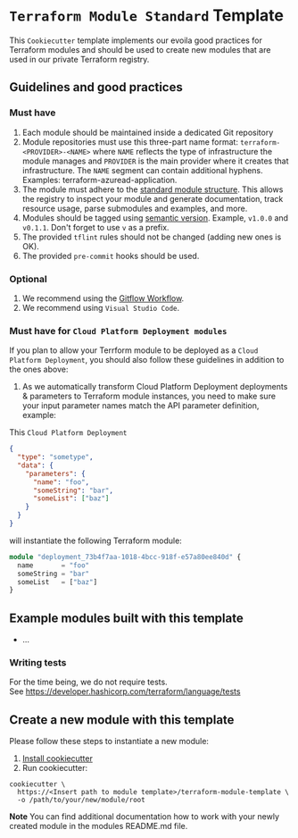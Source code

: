 # `Terraform Module Standard` Template

This `Cookiecutter` template implements our evoila good practices
for Terraform modules and should be used to create new modules that are used
in our private Terraform registry.

## Guidelines and good practices

### Must have

1. Each module should be maintained inside a dedicated Git repository
1. Module repositories must use this three-part name format:
   `terraform-<PROVIDER>-<NAME>` where `NAME` reflects the type of infrastructure
   the module manages and `PROVIDER` is the main provider where it creates that
   infrastructure. The `NAME` segment can contain additional hyphens.
   Examples: terraform-azuread-application.
1. The module must adhere to the [standard module structure](https://www.terraform.io/language/modules/develop/structure).
   This allows the registry to inspect your module and generate documentation, track resource usage, parse submodules and examples, and more.
1. Modules should be tagged using [semantic version](http://semver.org/). Example, `v1.0.0` and `v0.1.1`. Don't forget to use `v` as a prefix.
1. The provided `tflint` rules should not be changed (adding new ones is OK).
1. The provided `pre-commit` hooks should be used.

### Optional

1. We recommend using the [Gitflow Workflow](https://www.atlassian.com/git/tutorials/comparing-workflows/gitflow-workflow).
2. We recommend using `Visual Studio Code`.

### Must have for `Cloud Platform Deployment modules`

If you plan to allow your Terrform module to be deployed as a `Cloud Platform
Deployment`, you should also follow these guidelines in addition to the ones
above:

1. As we automatically transform Cloud Platform Deployment deployments & parameters
   to Terraform module instances, you need to make sure your input parameter names
   match the API parameter definition, example:

This `Cloud Platform Deployment`

```json
{
  "type": "sometype",
  "data": {
    "parameters": {
      "name": "foo",
      "someString": "bar",
      "someList": ["baz"]
    }
  }
}
```

will instantiate the following Terraform module:

```terraform
module "deployment_73b4f7aa-1018-4bcc-918f-e57a80ee840d" {
  name       = "foo"
  someString = "bar"
  someList   = ["baz"]
}
```

## Example modules built with this template

- ...

### Writing tests

For the time being, we do not require tests.  
See https://developer.hashicorp.com/terraform/language/tests

## Create a new module with this template

Please follow these steps to instantiate a new module:

1. [Install cookiecutter](https://cookiecutter.readthedocs.io/en/stable/installation.html)
2. Run cookiecutter:

```shell
cookiecutter \
  https://<Insert path to module template>/terraform-module-template \
  -o /path/to/your/new/module/root
```

**Note** You can find additional documentation how to work with your newly created
module in the modules README.md file.
